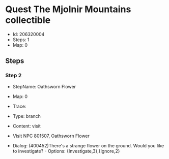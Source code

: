 # Quest The Mjolnir Mountains collectible

- Id: 206320004
- Steps: 1
- Map: 0

## Steps

### Step 2
- StepName:  Oathsworn Flower
- Map:  0
- Trace:  
- Type:  branch
- Content:  visit
- Visit NPC 801507, Oathsworn Flower

- Dialog: (400452)There's a strange flower on the ground. Would you like to investigate? - Options: {Investigate,3},{Ignore,2}


